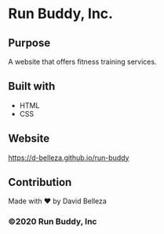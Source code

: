 # Run Buddy, Inc.

## Purpose
A website that offers fitness training services.

## Built with
* HTML
* CSS

## Website
https://d-belleza.github.io/run-buddy

## Contribution
Made with ❤️ by David Belleza

### ©️2020 Run Buddy, Inc

